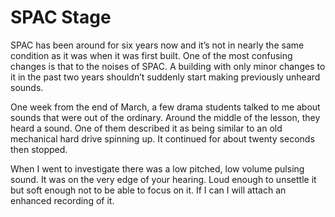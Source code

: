 # SPAC Stage
SPAC has been around for six years now and it’s not in nearly the same condition as it was when it was first built. One of the most confusing changes is that to the noises of SPAC. A building with only minor changes to it in the past two years shouldn’t suddenly start making previously unheard sounds.

One week from the end of March, a few drama students talked to me about sounds that were out of the ordinary. Around the middle of the lesson, they heard a sound. One of them described it as being similar to an old mechanical hard drive spinning up. It continued for about twenty seconds then stopped.

When I went to investigate there was a low pitched, low volume pulsing sound. It was on the very edge of your hearing. Loud enough to unsettle it but soft enough not to be able to focus on it. If I can I will attach an enhanced recording of it.
